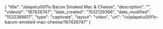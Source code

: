 {
    "title": "Jalape\u00f1o Bacon Smoked Mac & Cheese",
    "description": "",
    "videoid": "167426747",
    "date_created": "1532129366",
    "date_modified": "1532389817",
    "type": "captivate",
    "layout": "video",
    "url": "\/v\/jalape\u00f1o-bacon-smoked-mac-cheese\/167426747"
}